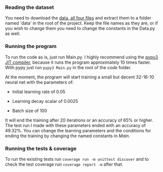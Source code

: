 ### Reading the dataset

You need to download the [data, all four files](http://yann.lecun.com/exdb/mnist/) and extract them to a folder named 'data' in the root of the project. Keep the file names as they are, or if you wish to change them you need to change the constants in the Data.py as well.

### Running the program

To run the code as is, just run Main.py. I highly recommend using the [pypy3 JIT compiler](https://www.pypy.org/), because it runs the program approximately 10 times faster. With pypy just run `pypy3 Main.py` in the root of the *code* folder.

At the moment, the program will start training a small but decent 32-16-10 neural net with the parameters of:

* Initial learning rate of 0.05

* Learning decay scalar of 0.0025

* Batch size of 100

It will end the training after 20 iterations or an accuracy of 65% or higher. The test run I made with these parameters ended with an accuracy of 49.32%. You can change the learning parameters and the conditions for ending the training by changing the named constants in *Main*.

### Running the tests & coverage

To run the existing tests run `coverage run -m unittest discover` and to check the test coverage run `coverage report -m` after that.
